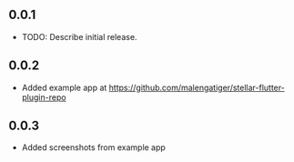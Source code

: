 ## 0.0.1
* TODO: Describe initial release.

## 0.0.2
* Added example app at https://github.com/malengatiger/stellar-flutter-plugin-repo

## 0.0.3
* Added screenshots from example app
